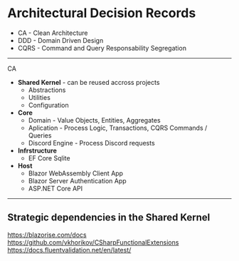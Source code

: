 # Architectural Decision Records

- CA - Clean Architecture
- DDD - Domain Driven Design
- CQRS - Command and Query Responsability Segregation

---

CA

- **Shared Kernel** - can be reused accross projects
	- Abstractions
	- Utilities
	- Configuration
- **Core**
	- Domain - Value Objects, Entities, Aggregates
	- Aplication - Process Logic, Transactions, CQRS Commands / Queries
	- Discord Engine - Process Discord requests
- **Infrstructure** 
	- EF Core Sqlite
- **Host**
	- Blazor WebAssembly Client App
	- Blazor Server Authentication App
	- ASP.NET Core API

---

## Strategic dependencies in the **Shared Kernel**
https://blazorise.com/docs
https://github.com/vkhorikov/CSharpFunctionalExtensions
https://docs.fluentvalidation.net/en/latest/
